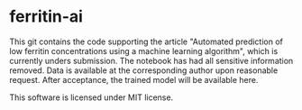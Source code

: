 # ferritin-ai

This git contains the code supporting the article "Automated prediction of low ferritin concentrations using a machine learning algorithm", which is currently unders submission. The notebook has had all sensitive information removed. Data is available at the corresponding author upon reasonable request. After acceptance, the trained model will be available here.

This software is licensed under MIT license.
